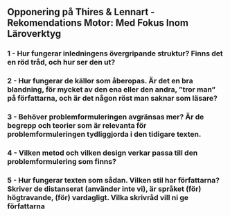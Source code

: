 ## Opponering på Thires & Lennart - Rekomendations Motor: Med Fokus Inom Läroverktyg

### 1 - Hur fungerar inledningens övergripande struktur? Finns det en röd tråd, och hur ser den ut?



### 2 - Hur fungerar de källor som åberopas. Är det en bra blandning, för mycket av den ena eller den andra, ”tror man” på författarna, och är det någon röst man saknar som läsare?



### 3 - Behöver problemformuleringen avgränsas mer? Är de begrepp och teorier som är relevanta för problemformuleringen tydliggjorda i den tidigare texten.



### 4 - Vilken metod och vilken design verkar passa till den problemformulering som finns?



### 5 - Hur fungerar texten som sådan. Vilken stil har författarna? Skriver de distanserat (använder inte vi), är språket (för) högtravande, (för) vardagligt. Vilka skrivråd vill ni ge författarna